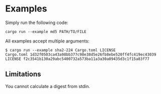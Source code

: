 # Examples

Simply run the following code:

```shell
cargo run --example md5 PATH/TO/FILE
```

All examples accept multiple arguments:

```shell
$ cargo run --example sha2-224 Cargo.toml LICENSE
Cargo.toml 1d32f0503ca43a98bb377c98e38d5e26fb8ebe520ff4fc419ec43039
LICENSE f2c3541b130a29abc5400732a573ba11a3a30a09435d3c1f15a83f77
```

## Limitations

You cannot calculate a digest from stdin.

